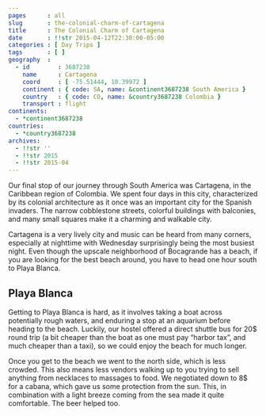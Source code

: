 ```yaml
---
pages      : all
slug       : the-colonial-charm-of-cartagena
title      : The Colonial Charm of Cartagena
date       : !!str 2015-04-12T22:30:00-05:00
categories : [ Day Trips ]
tags       : [ ]
geography  :
  - id        : 3687238
    name      : Cartagena
    coord     : [ -75.51444, 10.39972 ]
    continent : { code: SA, name: &continent3687238 South America }
    country   : { code: CO, name: &country3687238 Colombia }
    transport : flight
continents:
  - *continent3687238
countries:
  - *country3687238
archives:
  - !!str ''
  - !!str 2015
  - !!str 2015-04
---
```


Our final stop of our journey through South America was Cartagena, in the Caribbean region of Colombia. We spent four days in this city, characterized by its colonial architecture as it once was an important city for the Spanish invaders. The narrow cobblestone streets, colorful buildings with balconies, and many small squares make it a charming and walkable city.

Cartagena is a very lively city and music can be heard from many corners, especially at nighttime with Wednesday surprisingly being the most busiest night. Even though the upscale neighborhood of Bocagrande has a beach, if you are looking for the best beach around, you have to head one hour south to Playa Blanca.

## Playa Blanca
Getting to Playa Blanca is hard, as it involves taking a boat across potentially rough waters, and enduring a stop at an aquarium before heading to the beach. Luckily, our hostel offered a direct shuttle bus for 20$ round trip (a bit cheaper than the boat as one must pay “harbor tax”, and much cheaper than a taxi), so we could enjoy the beach for much longer.

Once you get to the beach we went to the north side, which is less crowded. This also means less vendors walking up to you trying to sell anything from necklaces to massages to food. We negotiated down to 8$ for a cabana, which gave us some protection from the sun. This, in combination with a light breeze coming from the sea made it quite comfortable. The beer helped too.